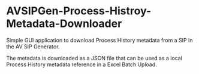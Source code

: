# AVSIPGen-Process-Histroy-Metadata-Downloader
Simple GUI application to download Process History metadata from a SIP in the AV SIP Generator.  

The metadata is downloaded as a JSON file that can be used as a local Process History metadata reference in a Excel Batch Upload.
